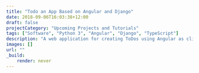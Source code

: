 ```yaml
---
title: "Todo an App Based on Angular and Django"
date: 2018-09-06T16:03:38+12:00
draft: false
projectCategory: "Upcoming Projects and Tutorials"
tags: ["Software", "Python 3", "Angular", "Django", "TypeScript"]
description: "A web application for creating ToDos using Angular as client and Django API as server."
images: []
url: ""
_build:
    render: never
---
```

